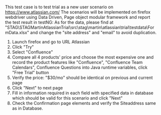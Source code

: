 This test case is to test trial as a new user scenario on https://www.atlassian.com/
The scenarios will be implemented on firefox webdriver using Data Driven, Page object modular framework and report the test result in testNG:
As for the data, please find at "STAG\STAGMartinAtlassianTrial\src\stag\martin\atlassian\trial\testdata\FormData.xlsx" and change the "site address" and "email" to avoid duplication.

1. Launch firefox and go to URL Atlassian
2. Click "Try"
3. Select "Confluence"
4. Compare all 4 products' price and choose the most expensive one and record the product features like "Confluence", "Confluence Team Calendars", Confluence Questions into Java runtime variables, click "Free Trial" button
5. Verify the price: "$30/mo" should be identical on previous and current page
5. Click "Next" to next page
6. Fill in information required in each field with specified data in database which should be valid for this scenario and click "Next"
8. Check the Confirmation page elements and verify the Siteaddress same as in Database.
